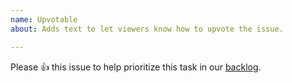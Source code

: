 ```yaml
---
name: Upvotable
about: Adds text to let viewers know how to upvote the issue.

---
```


<!--- Please leave the text below here, so folks know how to upvote the issue. Thanks! --->

Please :+1: this issue to help prioritize this task in our [backlog](https://github.com/datavis-tech/vizhub-ui/issues?q=is%3Aissue+is%3Aopen+sort%3Areactions-%2B1-desc).
